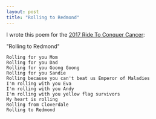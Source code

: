 ```yaml
---
layout: post
title: "Rolling to Redmond"
---
```


I wrote this poem for the [2017 Ride To Conquer Cancer](http://rolandtanglao.com/2017/08/19/p1-ride-to-conquer-cancer-fundraiser-softball-game-bbq/):

"Rolling to Redmond"

```
Rolling for you Mom
Rolling for you Dad
Rolling for you Goong Goong
Rolling for you Sandie
Rolling because you can't beat us Emperor of Maladies
I'm rolling with you Eva
I'm rolling with you Andy
I'm rolling with you yellow flag survivors
My heart is rolling
Rolling from Cloverdale
Rolling to Redmond
```